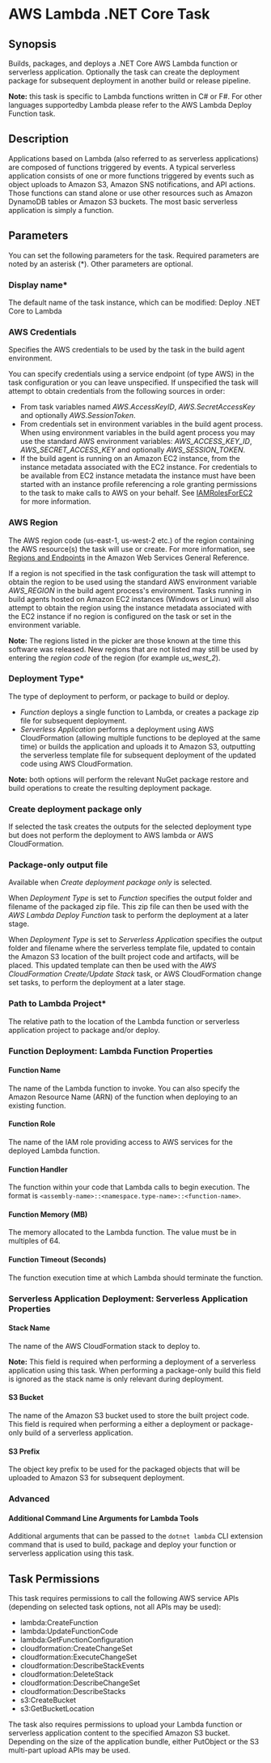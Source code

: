 # AWS Lambda \.NET Core Task<a name="lambda-netcore-deploy"></a>

## Synopsis<a name="synopsis"></a>

Builds, packages, and deploys a \.NET Core AWS Lambda function or serverless application\. Optionally the task can create the deployment package for subsequent deployment in another build or release pipeline\.

 **Note:** this task is specific to Lambda functions written in C\# or F\#\. For other languages supportedby Lambda please refer to the AWS Lambda Deploy Function task\.

## Description<a name="description"></a>

Applications based on Lambda \(also referred to as serverless applications\) are composed of functions triggered by events\. A typical serverless application consists of one or more functions triggered by events such as object uploads to Amazon S3, Amazon SNS notifications, and API actions\. Those functions can stand alone or use other resources such as Amazon DynamoDB tables or Amazon S3 buckets\. The most basic serverless application is simply a function\.

## Parameters<a name="parameters"></a>

You can set the following parameters for the task\. Required parameters are noted by an asterisk \(\*\)\. Other parameters are optional\.

### Display name\*<a name="display-name"></a>

The default name of the task instance, which can be modified: Deploy \.NET Core to Lambda

### AWS Credentials<a name="aws-credentials"></a>

Specifies the AWS credentials to be used by the task in the build agent environment\.

You can specify credentials using a service endpoint \(of type AWS\) in the task configuration or you can leave unspecified\. If unspecified the task will attempt to obtain credentials from the following sources in order:
+ From task variables named *AWS\.AccessKeyID*, *AWS\.SecretAccessKey* and optionally *AWS\.SessionToken*\.
+ From credentials set in environment variables in the build agent process\. When using environment variables in the build agent process you may use the standard AWS environment variables: *AWS\_ACCESS\_KEY\_ID*, *AWS\_SECRET\_ACCESS\_KEY* and optionally *AWS\_SESSION\_TOKEN*\.
+ If the build agent is running on an Amazon EC2 instance, from the instance metadata associated with the EC2 instance\. For credentials to be available from EC2 instance metadata the instance must have been started with an instance profile referencing a role granting permissions to the task to make calls to AWS on your behalf\. See [IAMRolesForEC2](https://docs.aws.amazon.com/IAM/latest/UserGuide/id_roles_use_switch-role-ec2.html) for more information\.

### AWS Region<a name="aws-region"></a>

The AWS region code \(us\-east\-1, us\-west\-2 etc\.\) of the region containing the AWS resource\(s\) the task will use or create\. For more information, see [Regions and Endpoints](https://docs.aws.amazon.com/general/latest/gr/rande.html) in the Amazon Web Services General Reference\.

If a region is not specified in the task configuration the task will attempt to obtain the region to be used using the standard AWS environment variable *AWS\_REGION* in the build agent process's environment\. Tasks running in build agents hosted on Amazon EC2 instances \(Windows or Linux\) will also attempt to obtain the region using the instance metadata associated with the EC2 instance if no region is configured on the task or set in the environment variable\.

 **Note:** The regions listed in the picker are those known at the time this software was released\. New regions that are not listed may still be used by entering the *region code* of the region \(for example *us\_west\_2*\)\.

### Deployment Type\*<a name="deployment-type"></a>

The type of deployment to perform, or package to build or deploy\.
+  *Function* deploys a single function to Lambda, or creates a package zip file for subsequent deployment\.
+  *Serverless Application* performs a deployment using AWS CloudFormation \(allowing multiple functions to be deployed at the same time\) or builds the application and uploads it to Amazon S3, outputting the serverless template file for subsequent deployment of the updated code using AWS CloudFormation\.

 **Note:** both options will perform the relevant NuGet package restore and build operations to create the resulting deployment package\.

### Create deployment package only<a name="create-deployment-package-only"></a>

If selected the task creates the outputs for the selected deployment type but does not perform the deployment to AWS lambda or AWS CloudFormation\.

### Package\-only output file<a name="package-only-output-file"></a>

Available when *Create deployment package only* is selected\.

When *Deployment Type* is set to *Function* specifies the output folder and filename of the packaged zip file\. This zip file can then be used with the *AWS Lambda Deploy Function* task to perform the deployment at a later stage\.

When *Deployment Type* is set to *Serverless Application* specifies the output folder and filename where the serverless template file, updated to contain the Amazon S3 location of the built project code and artifacts, will be placed\. This updated template can then be used with the *AWS CloudFormation Create/Update Stack* task, or AWS CloudFormation change set tasks, to perform the deployment at a later stage\.

### Path to Lambda Project\*<a name="path-to-lam-project"></a>

The relative path to the location of the Lambda function or serverless application project to package and/or deploy\.

### Function Deployment: Lambda Function Properties<a name="function-deployment-lam-function-properties"></a>

#### Function Name<a name="function-name"></a>

The name of the Lambda function to invoke\. You can also specify the Amazon Resource Name \(ARN\) of the function when deploying to an existing function\.

#### Function Role<a name="function-role"></a>

The name of the IAM role providing access to AWS services for the deployed Lambda function\.

#### Function Handler<a name="function-handler"></a>

The function within your code that Lambda calls to begin execution\. The format is `<assembly-name>::<namespace.type-name>::<function-name>`\.

#### Function Memory \(MB\)<a name="function-memory-mb"></a>

The memory allocated to the Lambda function\. The value must be in multiples of 64\.

#### Function Timeout \(Seconds\)<a name="function-timeout-seconds"></a>

The function execution time at which Lambda should terminate the function\.

### Serverless Application Deployment: Serverless Application Properties<a name="serverless-application-deployment-serverless-application-properties"></a>

#### Stack Name<a name="stack-name"></a>

The name of the AWS CloudFormation stack to deploy to\.

 **Note:** This field is required when performing a deployment of a serverless application using this task\. When performing a package\-only build this field is ignored as the stack name is only relevant during deployment\.

#### S3 Bucket<a name="s3-bucket"></a>

The name of the Amazon S3 bucket used to store the built project code\. This field is required when performing a either a deployment or package\-only build of a serverless application\.

#### S3 Prefix<a name="s3-prefix"></a>

The object key prefix to be used for the packaged objects that will be uploaded to Amazon S3 for subsequent deployment\.

### Advanced<a name="advanced"></a>

#### Additional Command Line Arguments for Lambda Tools<a name="additional-command-line-arguments-for-lam-tools"></a>

Additional arguments that can be passed to the `dotnet lambda` CLI extension command that is used to build, package and deploy your function or serverless application using this task\.

## Task Permissions<a name="task-permissions"></a>

This task requires permissions to call the following AWS service APIs \(depending on selected task options, not all APIs may be used\):
+ lambda:CreateFunction
+ lambda:UpdateFunctionCode
+ lambda:GetFunctionConfiguration
+ cloudformation:CreateChangeSet
+ cloudformation:ExecuteChangeSet
+ cloudformation:DescribeStackEvents
+ cloudformation:DeleteStack
+ cloudformation:DescribeChangeSet
+ cloudformation:DescribeStacks
+ s3:CreateBucket
+ s3:GetBucketLocation

The task also requires permissions to upload your Lambda function or serverless application content to the specified Amazon S3 bucket\. Depending on the size of the application bundle, either PutObject or the S3 multi\-part upload APIs may be used\.
